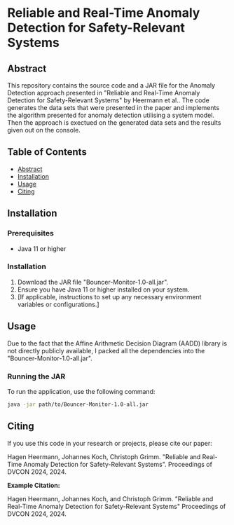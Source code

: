 # Reliable and Real-Time Anomaly Detection for Safety-Relevant Systems

## Abstract

This repository contains the source code and a JAR file for the Anomaly Detection approach presented in "Reliable and Real-Time Anomaly Detection for
Safety-Relevant Systems" by Heermann et al.. The code generates the data sets that were presented in the paper and implements the algorithm presented for anomaly detection utilising a system model.
Then the approach is exectued on the generated data sets and the results given out on the console.

## Table of Contents

- [Abstract](#abstract)
- [Installation](#installation)
- [Usage](#usage)
- [Citing](#citing)

## Installation

### Prerequisites
- Java 11 or higher

### Installation
1. Download the JAR file "Bouncer-Monitor-1.0-all.jar".
2. Ensure you have Java 11 or higher installed on your system.
3. [If applicable, instructions to set up any necessary environment variables or configurations.]

## Usage

Due to the fact that the Affine Arithmetic Decision Diagram (AADD) library is not directly publicly available, I packed all the dependencies into the "Bouncer-Monitor-1.0-all.jar".

### Running the JAR
To run the application, use the following command:
```sh
java -jar path/to/Bouncer-Monitor-1.0-all.jar
```
## Citing

If you use this code in your research or projects, please cite our paper:

Hagen Heermann, Johannes Koch, Christoph Grimm. "Reliable and Real-Time Anomaly Detection for Safety-Relevant Systems". Proceedings of DVCON 2024, 2024.


**Example Citation:**

Hagen Heermann, Johannes Koch, and Christoph Grimm. "Reliable and Real-Time Anomaly Detection for Safety-Relevant Systems" Proceedings of DVCON 2024, 2024.